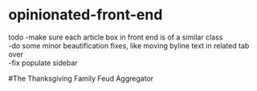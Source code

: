 # opinionated-front-end
todo
    -make sure each article box in front end is of a similar class  
    -do some minor beautification fixes, like moving byline text in related tab over  
    -fix populate sidebar

#The Thanksgiving Family Feud Aggregator
